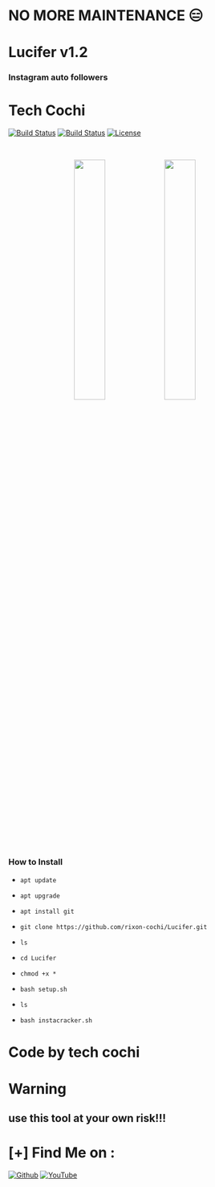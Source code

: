 # NO MORE MAINTENANCE 😑

# Lucifer v1.2


                  
### Instagram auto followers

# Tech Cochi 

[![Build Status](https://img.shields.io/github/forks/rixon-cochi/Lucifer.svg)](https://github.com/rixon-cochi/Lucifer)
[![Build Status](https://img.shields.io/github/stars/rixon-cochi/Lucifer.svg)](https://github.com/rixon-cochi/Lucifer)
[![License](https://img.shields.io/github/license/rixon-cochi/Lucifer.svg)](https://github.com/rixon-cochi/Lucifer)


<br>
<p align="center">
<img width="35%" src="https://i.pinimg.com/originals/93/92/55/939255731017e8a035c18bfb82c1c52b.png"/>
<img width="35%" src="20200519_022809.png"/>
</p>


### How to Install

* `apt update`

* `apt upgrade`

* `apt install git`

* `git clone https://github.com/rixon-cochi/Lucifer.git`

* `ls`

* `cd Lucifer`

* `chmod +x *`

* `bash setup.sh`

* `ls`

* `bash instacracker.sh`


# Code by tech cochi

# Warning

## use this tool at your own risk!!!


# [+] Find Me on :


[![Github](https://img.shields.io/badge/Github-TECH--COCHI-green?style=for-the-badge&logo=github)](https://github.com/rixon-cochi)
[![YouTube](https://img.shields.io/badge/youtube-TECH--COCHI-red?style=for-the-badge&logo=youtube)](https://www.youtube.com/techcochi2)

